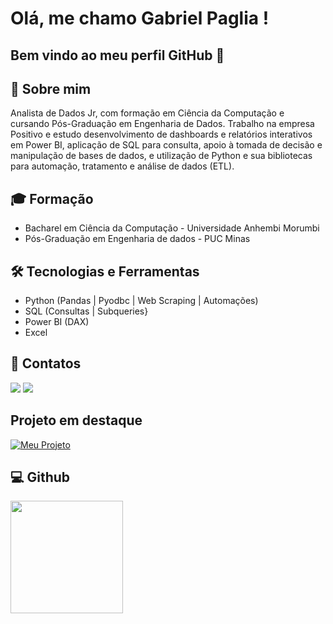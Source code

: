 # Olá, me chamo Gabriel Paglia ! 
## Bem vindo ao meu perfil GitHub 👋

## 🚀 Sobre mim
Analista de Dados Jr, com formação em Ciência da Computação e cursando Pós-Graduação em Engenharia de Dados. Trabalho na empresa Positivo e estudo desenvolvimento de dashboards e relatórios interativos em Power BI, aplicação de SQL para consulta, apoio à tomada de decisão e manipulação de bases de dados, e utilização de Python e sua bibliotecas para automação, tratamento e análise de dados (ETL).
  
## 🎓 Formação
- Bacharel em Ciência da Computação - Universidade Anhembi Morumbi
- Pós-Graduação em Engenharia de dados - PUC Minas

## 🛠 Tecnologias e Ferramentas
- Python (Pandas | Pyodbc | Web Scraping | Automações)
- SQL (Consultas | Subqueries}
- Power BI (DAX) 
- Excel

## 📩 Contatos
<div>
<a href = "ga.paglia22@hotmail.com"><img loading="lazy" src="https://img.shields.io/badge/Microsoft_Outlook-0078D4?style=for-the-badge&logo=microsoft-outlook&logoColor=white" target="_blank"></a>
<a href="https://www.linkedin.com/in/gabrielpaglia" target="_blank"><img loading="lazy" src="https://img.shields.io/badge/-LinkedIn-%230077B5?style=for-the-badge&logo=linkedin&logoColor=white" target="_blank"></a>   
</div>

## Projeto em destaque
[![Meu Projeto](https://img.shields.io/badge/Dashboard-Brasileirão-blue)](https://github.com/Paglieu/DashBoard_Brasileirao2025)

## 💻 Github
<div>
<a href="https://github.com/Paglieu">
<img loading="lazy" height="180em" src="https://github-readme-stats.vercel.app/api/top-langs/?username=Paglieu&layout=compact&langs_count=7&theme=dracula"/>
</div>
